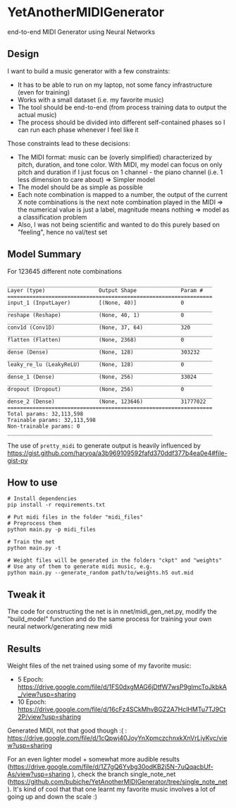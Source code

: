 # YetAnotherMIDIGenerator
end-to-end MIDI Generator using Neural Networks

## Design
I want to build a music generator with a few constraints:
- It has to be able to run on my laptop, not some fancy infrastructure (even for training)
- Works with a small dataset (i.e. my favorite music)
- The tool should be end-to-end (from process training data to output the actual music)
- The process should be divided into different self-contained phases so I can run each phase whenever I feel like it

Those constraints lead to these decisions:
- The MIDI format: music can be (overly simplified) characterized by pitch, duration, and tone color. With MIDI, my model can focus on only pitch and duration if I just focus on 1 channel - the piano channel (i.e. 1 less dimension to care about) => Simpler model
- The model should be as simple as possible
- Each note combination is mapped to a number, the output of the current X note combinations is the next note combination played in the MIDI => the numerical value is just a label, magnitude means nothing => model as a classification problem
- Also, I was not being scientific and wanted to do this purely based on "feeling", hence no val/test set

## Model Summary
For 123645 different note combinations
```
_________________________________________________________________
Layer (type)                 Output Shape              Param #
=================================================================
input_1 (InputLayer)         [(None, 40)]              0
_________________________________________________________________
reshape (Reshape)            (None, 40, 1)             0
_________________________________________________________________
conv1d (Conv1D)              (None, 37, 64)            320
_________________________________________________________________
flatten (Flatten)            (None, 2368)              0
_________________________________________________________________
dense (Dense)                (None, 128)               303232
_________________________________________________________________
leaky_re_lu (LeakyReLU)      (None, 128)               0
_________________________________________________________________
dense_1 (Dense)              (None, 256)               33024
_________________________________________________________________
dropout (Dropout)            (None, 256)               0
_________________________________________________________________
dense_2 (Dense)              (None, 123646)            31777022
=================================================================
Total params: 32,113,598
Trainable params: 32,113,598
Non-trainable params: 0
_________________________________________________________________
```

The use of `pretty_midi` to generate output is heavily influenced by https://gist.github.com/haryoa/a3b969109592fafd370ddf377b4ea0e4#file-gist-py

## How to use
```
# Install dependencies
pip install -r requirements.txt

# Put midi files in the folder "midi_files"
# Preprocess them
python main.py -p midi_files

# Train the net
python main.py -t

# Weight files will be generated in the folders "ckpt" and "weights"
# Use any of them to generate midi music, e.g.
python main.py --generate_random path/to/weights.h5 out.mid
```

## Tweak it
The code for constructing the net is in nnet/midi_gen_net.py, modify the "build_model" function and do the same process for training your own neural network/generating new midi

## Results
Weight files of the net trained using some of my favorite music:
- 5 Epoch: https://drive.google.com/file/d/1FS0dxgMAG6jDtfW7wsP9gImcToJkbkA_/view?usp=sharing
- 10 Epoch: https://drive.google.com/file/d/16cFz4SCkMhvBGZ2A7HclHMTu7TJ9Ct2P/view?usp=sharing

Generated MIDI, not that good though :( : https://drive.google.com/file/d/1cQpwj40JoyYnXpmczchnxkXnVrLjyKyc/view?usp=sharing

For an even lighter model + somewhat more audible results (https://drive.google.com/file/d/1Z7gQ6Yvbg30odKB2j5N-7uQqacbUf-As/view?usp=sharing ), check the branch single_note_net (https://github.com/bubiche/YetAnotherMIDIGenerator/tree/single_note_net). It's kind of cool that that one learnt my favorite music involves a lot of going up and down the scale :)
